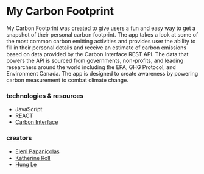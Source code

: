 # My Carbon Footprint

My Carbon Footprint was created to give users a fun and easy way to get a snapshot of their personal carbon footprint. The app takes a look at some of the most common carbon emitting activities and provides user the ability to fill in their personal details and receive an estimate of carbon emissions based on data provided by the Carbon Interface REST API. The data that powers the API is sourced from governments, non-profits, and leading researchers around the world including the EPA, GHG Protocol, and Environment Canada. The app is designed to create awareness by powering carbon measurement to combat climate change.

### technologies & resources

- JavaScript
- REACT
- [Carbon Interface](https://www.carboninterface.com/)

### creators

- [Eleni Papanicolas](https://github.com/e-papanicolas)
- [Katherine Roll](https://github.com/katroll)
- [Hung Le](https://github.com/The-Orange-Dot)
